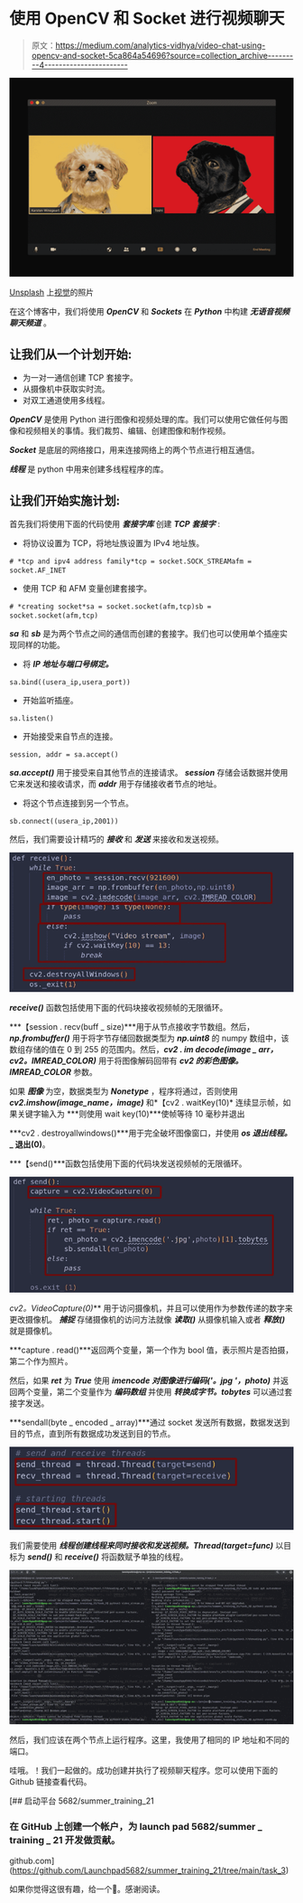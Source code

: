 # 使用 OpenCV 和 Socket 进行视频聊天

> 原文：<https://medium.com/analytics-vidhya/video-chat-using-opencv-and-socket-5ca864a54696?source=collection_archive---------4----------------------->

![](img/ecfea42f817ef5602d70c336931442e3.png)

[Unsplash](https://unsplash.com?utm_source=medium&utm_medium=referral) 上[视觉](https://unsplash.com/@visuals?utm_source=medium&utm_medium=referral)的照片

在这个博客中，我们将使用 ***OpenCV*** 和 ***Sockets*** 在 ***Python*** 中构建 ***无语音视频聊天频道*** 。

## 让我们从一个计划开始:

*   为一对一通信创建 TCP 套接字。
*   从摄像机中获取实时流。
*   对双工通道使用多线程。

***OpenCV*** 是使用 Python 进行图像和视频处理的库。我们可以使用它做任何与图像和视频相关的事情。我们裁剪、编辑、创建图像和制作视频。

***Socket*** 是底层的网络接口，用来连接网络上的两个节点进行相互通信。

***线程*** 是 python 中用来创建多线程程序的库。

## 让我们开始实施计划:

首先我们将使用下面的代码使用 ***套接字库*** 创建 ***TCP 套接字*** :

*   将协议设置为 TCP，将地址族设置为 IPv4 地址族。

```
# *tcp and ipv4 address family*tcp = socket.SOCK_STREAMafm = socket.AF_INET
```

*   使用 TCP 和 AFM 变量创建套接字。

```
# *creating socket*sa = socket.socket(afm,tcp)sb = socket.socket(afm,tcp)
```

***sa*** 和 ***sb*** 是为两个节点之间的通信而创建的套接字。我们也可以使用单个插座实现同样的功能。

*   将 ***IP 地址与端口号绑定。***

```
sa.bind((usera_ip,usera_port))
```

*   开始监听插座。

```
sa.listen()
```

*   开始接受来自节点的连接。

```
session, addr = sa.accept()
```

***sa.accept()*** 用于接受来自其他节点的连接请求。 ***session*** 存储会话数据并使用它来发送和接收请求，而 ***addr*** 用于存储接收者节点的地址。

*   将这个节点连接到另一个节点。

```
sb.connect((usera_ip,2001))
```

然后，我们需要设计精巧的 ***接收*** 和 ***发送*** 来接收和发送视频。

![](img/f88f04c24ea85137fa78bfceb1b37321.png)

***receive()*** 函数包括使用下面的代码块接收视频帧的无限循环。

***【session . recv(buff _ size)***用于从节点接收字节数组。然后， ***np.frombuffer()*** 用于将字节存储回数据类型为 ***np.uint8*** 的 numpy 数组中，该数组存储的值在 0 到 255 的范围内。然后，***cv2 . im decode(image _ arr，cv2。IMREAD_COLOR)*** 用于将图像解码回带有 ***cv2 的彩色图像。IMREAD_COLOR*** 参数。

如果 ***图像*** 为空，数据类型为 ***Nonetype*** ，程序将通过，否则使用 ***cv2.imshow(image_name，image)*** 和*【cv2 . waitKey(10)* 连续显示帧，如果关键字输入为 ***则使用 wait key(10)***使帧等待 10 毫秒并退出

***cv2 . destroyallwindows()***用于完全破坏图像窗口，并使用 ***os 退出线程。*_ 退出(0)**。

***【send()***函数包括使用下面的代码块发送视频帧的无限循环。

![](img/eaa67fa13dd896aa8f7824d91a605ca0.png)

**cv2*。VideoCapture(0)*** 用于访问摄像机，并且可以使用作为参数传递的数字来更改摄像机。 ***捕捉*** 存储摄像机的访问方法就像 ***读取()*** 从摄像机输入或者 ***释放()*** 就是摄像机。

***capture . read()***返回两个变量，第一个作为 bool 值，表示照片是否拍摄，第二个作为照片。

然后，如果 ***ret*** 为 ***True*** 使用 ***imencode 对图像进行编码('。jpg '，photo)*** 并返回两个变量，第二个变量作为 ***编码数组*** 并使用 ***转换成字节。tobytes*** 可以通过套接字发送。

***sendall(byte _ encoded _ array)***通过 socket 发送所有数据，数据发送到目的节点，直到所有数据成功发送到目的节点。

![](img/ea4c1752d907a51956324a72633b013b.png)

我们需要使用 ***线程创建线程来同时接收和发送视频。Thread(target=func)*** 以目标为 ***send()*** 和 ***receive()*** 将函数赋予单独的线程。

![](img/236396256ffa18b7061c37f16db7a844.png)

然后，我们应该在两个节点上运行程序。这里，我使用了相同的 IP 地址和不同的端口。

哇哦。！我们一起做的。成功创建并执行了视频聊天程序。您可以使用下面的 Github 链接查看代码。

[](https://github.com/Launchpad5682/summer_training_21/tree/main/task_3) [## 启动平台 5682/summer_training_21

### 在 GitHub 上创建一个帐户，为 launch pad 5682/summer _ training _ 21 开发做贡献。

github.com](https://github.com/Launchpad5682/summer_training_21/tree/main/task_3) 

如果你觉得这很有趣，给一个👏。感谢阅读。